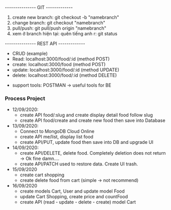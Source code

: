 --------------- GIT -------------
1. create new branch: git checkout -b "namebranch"
2. change branch: git checkout "namebranch"
3. pull/push: git pull/push origin "namebranch"
4. xem ở branch hiện tại: quên tiếng anh r: git status

--------------- REST API -------------
- CRUD (example)
- Read:   localhost:3000/food/:id (method POST)
- create: localhost:3000/food (method POST)
- update: localhost:3000/food/:id (method UPDATE)
- delete: localhost:3000/food/:id (method DELETE)

* support tools: POSTMAN -> useful tools for BE
### Process Project 
- 12/09/2020: 	
	+ create API food/:slug and create display detail food follow slug 
	+ create API food/create and create new food then save into Database
- 13/09/2020:
	+ Connect to MongoDB Cloud Online
	+ create API me/list, display list food 
	+ create API/PUT, update food then save into DB and upgrade UI
- 14/09/2020:
	+ create API/DELETE, delete food. Completely deletion does not return -> Ok fine damn....
	+ create API/PATCH used to restore data. Create UI trash. 
- 15/09/2020
	+ create cart shopping 
	+ create delete food from cart (simple -> not recommend)
- 16/09/2020
	+ create models Cart, User and update model Food
	+ update Cart Shopping, create price and countFood
	+ create API (read - update - delete - create) model Cart